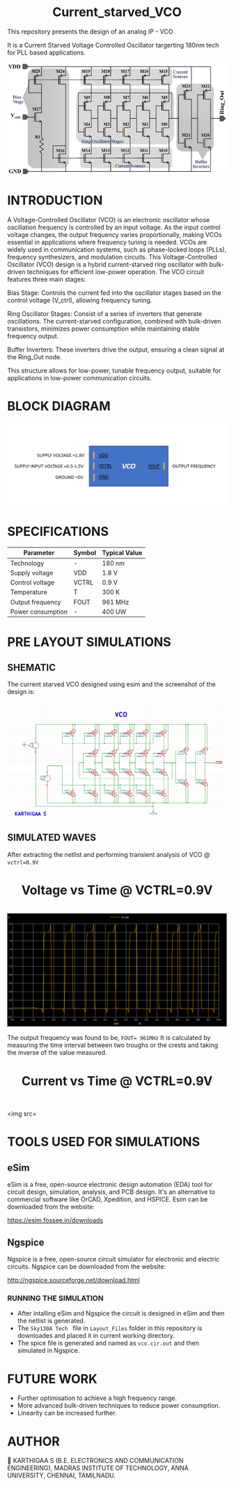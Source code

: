 <h1 align="center"> Current_starved_VCO</h1>
This repository presents the design of an analog IP - VCO

It is a Current Starved Voltage Controlled Oscillator targerting 180nm tech for PLL based applications.
</br>
</br>
<img src="https://github.com/Karthigaa-S/Current_starved_VCO/blob/main/images/Linearized-current-starved-Voltage-Controlled-Oscillator.png">
# INTRODUCTION
A Voltage-Controlled Oscillator (VCO) is an electronic oscillator whose oscillation frequency is controlled by an input voltage. As the input control voltage changes, the output frequency varies proportionally, making VCOs essential in applications where frequency tuning is needed. VCOs are widely used in communication systems, such as phase-locked loops (PLLs), frequency synthesizers, and modulation circuits.
This Voltage-Controlled Oscillator (VCO) design is a hybrid current-starved ring oscillator with bulk-driven techniques for efficient low-power operation. The VCO circuit features three main stages:

Bias Stage: Controls the current fed into the oscillator stages based on the control voltage (V_ctrl), allowing frequency tuning.

Ring Oscillator Stages: Consist of a series of inverters that generate oscillations. The current-starved configuration, combined with bulk-driven transistors, minimizes power consumption while maintaining stable frequency output.

Buffer Inverters: These inverters drive the output, ensuring a clean signal at the Ring_Out node.

This structure allows for low-power, tunable frequency output, suitable for applications in low-power communication circuits.
# BLOCK DIAGRAM
<img src="images/Screenshot 2024-11-03 102856.png">

# SPECIFICATIONS

| Parameter           | Symbol     | Typical Value |
| ------------------- | ---------- | ------------- |
| Technology          | -          | 180 nm        |
| Supply voltage      | VDD        | 1.8 V         |
| Control voltage     | VCTRL      | 0.9 V         |
| Temperature         | T          | 300 K         |
| Output frequency    | FOUT       | 961 MHz       |
| Power consumption   | -          | 400 UW        |

# PRE LAYOUT SIMULATIONS 
## SHEMATIC
The current starved VCO designed using esim and the screenshot of the design is:

 <img src="images/Screenshot 2024-11-03 101120.png">

 ## SIMULATED WAVES
After extracting the netlist and performing transient analysis of VCO @ ` vctrl=0.9V `
<h1 align="center"> Voltage vs Time @ VCTRL=0.9V</h1>
<br>


<img src="images/Screenshot 2024-11-03 093043.png">

The output frequency was found to be, ` FOUT= 961MHz `
It is calculated by measuring the time interval between two troughs or the crests and taking the inverse of the value measured.

<h1 align="center"> Current vs Time @ VCTRL=0.9V</h1>
<br>

<img src=

# TOOLS USED FOR SIMULATIONS

## eSim
eSim is a free, open-source electronic design automation (EDA) tool for circuit design, simulation, analysis, and PCB design. It's an alternative to commercial software like OrCAD, Xpedition, and HSPICE.
Esim can be downloaded from the website:

https://esim.fossee.in/downloads

## Ngspice

Ngspice is a free, open-source circuit simulator for electronic and electric circuits. 
Ngspice can be downloaded  from the website:

http://ngspice.sourceforge.net/download.html

### RUNNING THE SIMULATION

- After intalling eSim and Ngspice the circuit is designed in eSim and then the netlist is generated. 
- The `Sky130A Tech ` file in `Layout_Files` folder in this repository is downloades and placed it in current working directory.
- The spice file is generated and named as `vco.cir.out` and then simulated in Ngspice.

# FUTURE WORK

- Further optimisation to achieve a high frequency range.
- More advanced bulk-driven techniques to reduce power consumption.
- Linearity can be increased further.

# AUTHOR 

 :pencil: KARTHIGAA S (B.E. ELECTRONICS AND COMMUNICATION ENGINEERING), MADRAS INSTITUTE OF TECHNOLOGY, ANNA UNIVERSITY, CHENNAI, TAMILNADU.
